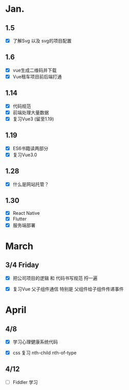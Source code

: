 # Jan.

## 1.5

- [x] 了解Svg  以及 svg的项目配置

## 1.6

- [x] vue生成二维码并下载 
- [x] Vue租车项目前后端打通

## 1.14

- [x] 代码规范
- [x] 前端处理大量数据
- [x] 复习Vue3    (留至1.19)

## 1.19

- [x] ES6书籍读两部分
- [x] 复习Vue3.0

## 1.28

- [x] 什么是网站托管？

## 1.30

- [x] React Native
- [x] Flutter
- [x] 服务端部署 

# March

## 3/4 Friday

- [x] 把公司项目的逻辑 和 代码书写规范 捋一遍
- [x] 复习Vue 父子组件通信 特别是 父组件给子组件传递事件  



# April

## 4/8

- [x] 学习心理健康系统代码
- [x] css 复习 nth-child  nth-of-type



## 4/12

- [ ] Fiddler 学习
